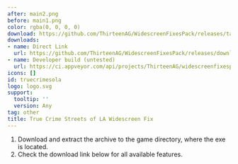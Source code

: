 ```yaml
---
after: main2.png
before: main1.png
color: rgba(0, 0, 0, 0)
download: https://github.com/ThirteenAG/WidescreenFixesPack/releases/tag/truecrimesola
downloads:
- name: Direct Link
  url: https://github.com/ThirteenAG/WidescreenFixesPack/releases/download/truecrimesola/TrueCrimeStreetsofLA.WidescreenFix.zip
- name: Developer build (untested)
  url: https://ci.appveyor.com/api/projects/ThirteenAG/widescreenfixespack/artifacts/TrueCrimeStreetsofLA.WidescreenFix.zip?branch=master
icons: []
id: truecrimesola
logo: logo.svg
support:
  tooltip: ''
  version: Any
tag: other
title: True Crime Streets of LA Widescreen Fix
---
```


1. Download and extract the archive to the game directory, where the exe is located.
2. Check the download link below for all available features.
